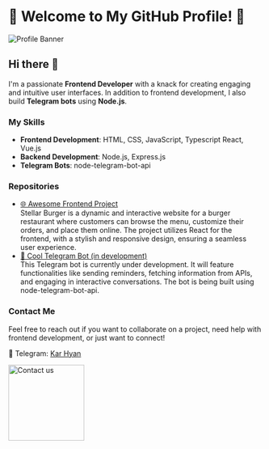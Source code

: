 # 🌟 Welcome to My GitHub Profile! 🌟

![Profile Banner](./profile_banner.png)

## Hi there 👋

I'm a passionate **Frontend Developer** with a knack for creating engaging and intuitive user interfaces. In addition to frontend development, I also build **Telegram bots** using **Node.js**.

### My Skills
- **Frontend Development**: HTML, CSS, JavaScript, Typescript React, Vue.js
- **Backend Development**: Node.js, Express.js
- **Telegram Bots**: node-telegram-bot-api

### Repositories

- [🌐 Awesome Frontend Project](https://github.com/fuckpuc/stellar-burger)  
Stellar Burger is a dynamic and interactive website for a burger restaurant where customers can browse the menu, customize their orders, and place them online. The project utilizes React for the frontend, with a stylish and responsive design, ensuring a seamless user experience.
- [🤖 Cool Telegram Bot (in development)](#)  
  This Telegram bot is currently under development. It will feature functionalities like sending reminders, fetching information from APIs, and engaging in interactive conversations. The bot is being built using node-telegram-bot-api.

### Contact Me

Feel free to reach out if you want to collaborate on a project, need help with frontend development, or just want to connect!

📱 Telegram: [Kar Hyan](https://t.me/cuminpuc)  

<img src="./contact_banner.png" alt="Contact us" width="150">
